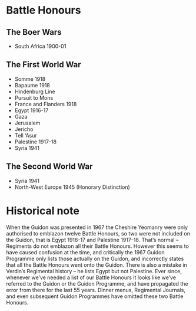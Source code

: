 # Battle Honours

## The Boer Wars

* South Africa 1900-01

## The First World War

* Somme 1918
* Bapaume 1918
* Hindenburg Line
* Pursuit to Mons
* France and Flanders 1918
* Egypt 1916-17
* Gaza
* Jerusalem
* Jericho
* Tell ‘Asur
* Palestine 1917-18
* Syria 1941

## The Second World War

* Syria 1941
* North-West Europe 1945 (Honorary Distinction)

# Historical note

When the Guidon was presented in 1967 the Cheshire Yeomanry were only authorised to emblazon twelve Battle Honours, so two were not included on the Guidon, that is Egypt 1916-17 and Palestine 1917-18. That’s normal – Regiments do not emblazon all their Battle Honours. However this seems to have caused confusion at the time, and critically the 1967 Guidon Programme only lists those actually on the Guidon, and incorrectly states that all the Battle Honours went onto the Guidon. There is also a mistake in Verdin’s Regimental history – he lists Egypt but not Palestine. Ever since, whenever we’ve needed a list of our Battle Honours it looks like we’ve referred to the Guidon or the Guidon Programme, and have propagated the error from there for the last 55 years. Dinner menus, Regimental Journals, and even subsequent Guidon Programmes have omitted these two Battle Honours.
